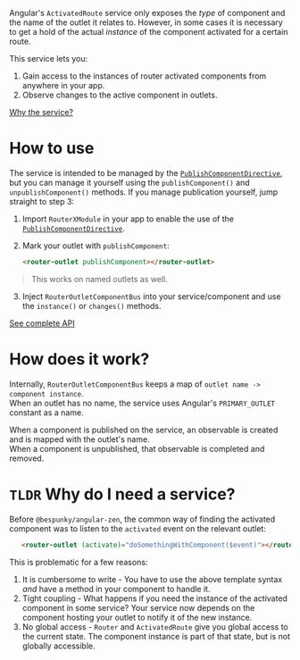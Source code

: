 Angular's `ActivatedRoute` service only exposes the *type* of component and the name of the outlet it relates to. However, in some cases it is necessary to get a hold of the actual *instance* of the component activated for a certain route.

This service lets you:
1. Gain access to the instances of router activated components from anywhere in your app.
2. Observe changes to the active component in outlets.

[Why the service?](/RouterXModule/RouterOutletComponentBus#%60tldr%60-why-do-i-need-a-service%3F)

# How to use
The service is intended to be managed by the [`PublishComponentDirective`](/RouterXModule/RouterOutletComponentBus/PublishComponentDirective), but you can manage it yourself using the `publishComponent()` and `unpublishComponent()` methods. If you manage publication yourself, jump straight to step 3:

1. Import `RouterXModule` in your app to enable the use of the [`PublishComponentDirective`](/RouterXModule/RouterOutletComponentBus/PublishComponentDirective).

2. Mark your outlet with `publishComponent`:
    ```html
    <router-outlet publishComponent></router-outlet>
    ```
> This works on named outlets as well.

3. Inject `RouterOutletComponentBus` into your service/component and use the `instance()` or `changes()` methods.

[See complete API](https://dev.azure.com/BeSpunky/Libraries/_git/angular-zen?path=%2Fprojects%2Fbespunky%2Fangular-zen%2Frouter-x%2Foutlet%2Frouter-outlet-component-bus.service.ts&version=GBmaster&_a=contents)

# How does it work?
Internally, `RouterOutletComponentBus` keeps a map of `outlet name -> component instance`.  
When an outlet has no name, the service uses Angular's `PRIMARY_OUTLET` constant as a name.

When a component is published on the service, an observable is created and is mapped with the outlet's name.  
When a component is unpublished, that observable is completed and removed.

# `TLDR` Why do I need a service?
Before `@bespunky/angular-zen`, the common way of finding the activated component was to listen to the `activated` event on the relevant outlet:

```html
   <router-outlet (activate)="doSomethingWithComponent($event)"></router-outlet>
```

This is problematic for a few reasons:
1. It is cumbersome to write - You have to use the above template syntax *and* have a method in your component to handle it.
2. Tight coupling - What happens if you need the instance of the activated component in some service? Your service now depends on the component hosting your outlet to notify it of the new instance.
3. No global access - `Router` and `ActivatedRoute` give you global access to the current state. The component instance is part of that state, but is not globally accessible.